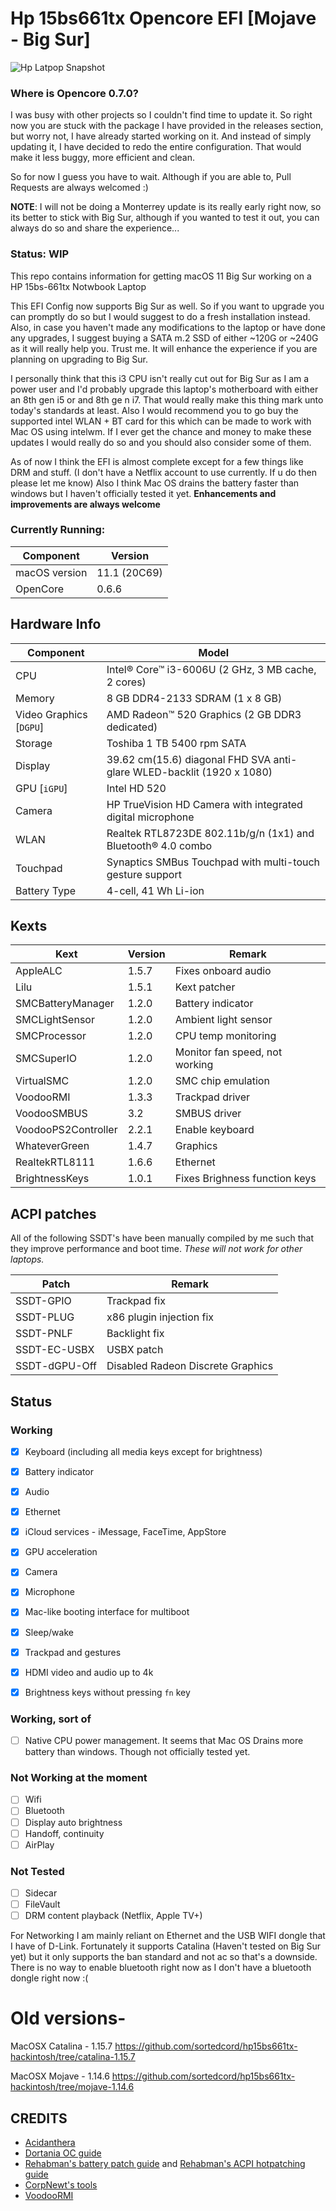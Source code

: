 # Hp 15bs661tx Opencore EFI [Mojave - Big Sur]
![Hp Latpop Snapshot](https://github.com/sortedcord/hp15bs661tx-hackintosh/blob/master/Docs/HP-Image.png)

### Where is Opencore 0.7.0?

I was busy with other projects so I couldn't find time to update it. So right now you are stuck with the package I have provided in the releases section, but worry not, I have already started working on it. And instead of simply updating it, I have decided to redo the entire configuration. That would make it less buggy, more efficient and clean.

So for now I guess you have to wait. Although if you are able to, Pull Requests are always welcomed :)

**NOTE**: I will not be doing a Monterrey update is its really early right now, so its better to stick with Big Sur, although if you wanted to test it out, you can always do so and share the experience...


### Status: WIP

This repo contains information for getting macOS 11 Big Sur working on a HP 15bs-661tx Notwbook Laptop

This EFI Config now supports Big Sur as well. So if you want to upgrade you can promptly do so but I would suggest to do a fresh installation instead. Also, in case you haven't made any modifications to the laptop or have done any upgrades, I suggest buying a SATA m.2 SSD of either ~120G or ~240G as it will really help you. Trust me. It will enhance the experience if you are planning on upgrading to Big Sur.

I personally think that this i3 CPU isn't really cut out for Big Sur as I am a power user and I'd probably upgrade this laptop's motherboard with either an 8th gen i5 or and 8th ge n i7. That would really make this thing mark unto today's standards at least. Also I would recommend you to go buy the supported intel WLAN + BT card for this which can be made to work with Mac OS using intelwm. If I ever get the chance and money to make these updates I would really do so and you should also consider some of them.

As of now I think the EFI is almost complete except for a few things like DRM and stuff. (I don't have a Netflix account to use currently. If u do then please let me know) Also I think Mac OS drains the battery faster than windows but I haven't officially tested it yet. **Enhancements and improvements are always welcome**

### Currently Running:


| Component     | Version      |
| ------------- | ------------ |
| macOS version | 11.1 (20C69) |
| OpenCore      | 0.6.6        |

## Hardware Info

| Component | Model                                   |
| --------- | --------------------------------------- |
| CPU                           | Intel® Core™ i3-6006U (2 GHz, 3 MB cache, 2 cores)                    |
| Memory                        | 8 GB DDR4-2133 SDRAM (1 x 8 GB)                                       |
| Video Graphics [`DGPU`]       | AMD Radeon™ 520 Graphics (2 GB DDR3 dedicated)                        |
| Storage                       | Toshiba 1 TB 5400 rpm SATA                                            |
| Display                       | 39.62 cm(15.6) diagonal FHD SVA anti-glare WLED-backlit (1920 x 1080) |
| GPU [`iGPU`]                  | Intel HD 520                                                          |
| Camera                        | HP TrueVision HD Camera with integrated digital microphone            |
| WLAN                          | Realtek RTL8723DE 802.11b/g/n (1x1) and Bluetooth® 4.0 combo          |
| Touchpad                      | Synaptics SMBus Touchpad with multi-touch gesture support             |
| Battery Type                  | 4-cell, 41 Wh Li-ion                                                  |

## Kexts

| Kext                   | Version     | Remark                                   |
| ---------------------- | ----------- | ---------------------------------------- |
| AppleALC               | 1.5.7       | Fixes onboard audio                      |
| Lilu                   | 1.5.1       | Kext patcher                             |
| SMCBatteryManager      | 1.2.0       | Battery indicator                        |
| SMCLightSensor         | 1.2.0       | Ambient light sensor                     |
| SMCProcessor           | 1.2.0       | CPU temp monitoring                      |
| SMCSuperIO             | 1.2.0       | Monitor fan speed, not working           |
| VirtualSMC             | 1.2.0       | SMC chip emulation                       |
| VoodooRMI              | 1.3.3       | Trackpad driver                          |
| VoodooSMBUS            | 3.2         | SMBUS driver                             |
| VoodooPS2Controller    | 2.2.1       | Enable keyboard                          |
| WhateverGreen          | 1.4.7       | Graphics                                 |
| RealtekRTL8111         | 1.6.6       | Ethernet                                 |
| BrightnessKeys         | 1.0.1       | Fixes Brighness function keys            | 

## ACPI patches

All of the following SSDT's have been manually compiled by me such that they improve performance and boot time. *These will not work for other laptops.*

| Patch                 | Remark                         |
| --------------------- | ------------------------------ |
| SSDT-GPIO             | Trackpad fix                   |
| SSDT-PLUG             | x86 plugin injection fix       |
| SSDT-PNLF             | Backlight fix                  |
| SSDT-EC-USBX          | USBX patch                     |
| SSDT-dGPU-Off         | Disabled Radeon Discrete Graphics|
## Status

### Working

- [x] Keyboard (including all media keys except for brightness)
- [x] Battery indicator
- [x] Audio
- [x] Ethernet
- [x] iCloud services - iMessage, FaceTime, AppStore
- [x] GPU acceleration
- [x] Camera
- [x] Microphone
- [x] Mac-like booting interface for multiboot
- [x] Sleep/wake
- [x] Trackpad and gestures
- [x] HDMI video and audio up to 4k
- [x] Brightness keys without pressing `fn` key


### Working, sort of

- [ ] Native CPU power management. It seems that Mac OS Drains more battery than windows. Though not officially tested yet.

### Not Working at the moment
- [ ] Wifi
- [ ] Bluetooth
- [ ] Display auto brightness
- [ ] Handoff, continuity
- [ ] AirPlay

### Not Tested

- [ ] Sidecar
- [ ] FileVault
- [ ] DRM content playback (Netflix, Apple TV+)

For Networking I am mainly reliant on Ethernet and the USB WIFI dongle that I have of D-Link. Fortunately it supports Catalina (Haven't tested on Big Sur yet) but it only supports the ban standard and not ac so that's a downside. There is no way to enable bluetooth right now as I don't have a bluetooth dongle right now :(


# Old versions-
MacOSX Catalina - 1.15.7 https://github.com/sortedcord/hp15bs661tx-hackintosh/tree/catalina-1.15.7

MacOSX Mojave - 1.14.6 https://github.com/sortedcord/hp15bs661tx-hackintosh/tree/mojave-1.14.6

## CREDITS

- [Acidanthera](https://github.com/acidanthera)
- [Dortania OC guide](https://dortania.github.io/OpenCore-Install-Guide/)
- [Rehabman's battery patch guide](https://www.tonymacx86.com/threads/guide-how-to-patch-dsdt-for-working-battery-status.116102/) and [Rehabman's ACPI hotpatching guide](https://www.tonymacx86.com/threads/guide-using-clover-to-hotpatch-acpi.200137/)
- [CorpNewt's tools](https://github.com/corpnewt)
- [VoodooRMI](https://github.com/VoodooSMBus/VoodooRMI)
